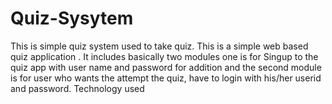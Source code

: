# Quiz-Sysytem
This is simple quiz system used to take quiz.
This is a simple web based quiz application . It includes basically two modules one is for Singup to the quiz app with user name and password for addition and the second module is for user who wants the attempt the quiz, have to login with his/her userid and password.
Technology used
